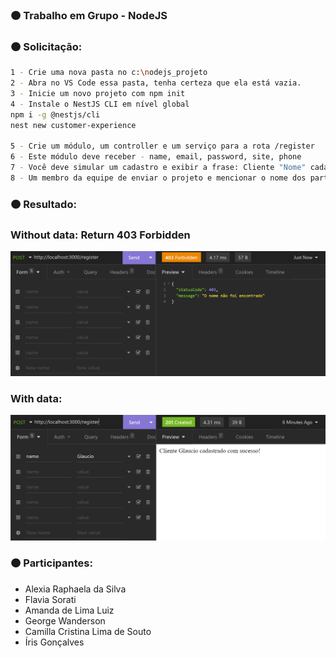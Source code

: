 ### 🟠 Trabalho em Grupo - NodeJS

### 🟠 Solicitação:

```bash
1 - Crie uma nova pasta no c:\nodejs_projeto
2 - Abra no VS Code essa pasta, tenha certeza que ela está vazia.
3 - Inicie um novo projeto com npm init
4 - Instale o NestJS CLI em nível global
npm i -g @nestjs/cli
nest new customer-experience

5 - Crie um módulo, um controller e um serviço para a rota /register
6 - Este módulo deve receber - name, email, password, site, phone
7 - Você deve simular um cadastro e exibir a frase: Cliente "Nome" cadastrado com sucesso!
8 - Um membro da equipe de enviar o projeto e mencionar o nome dos participantes.
```

### 🟠 Resultado:
<h3>Without data: Return 403 Forbidden</h3>
<img width="951" alt="image" src="https://github.com/GeorgeWanderson/homework_nodejs_fiap/blob/master/github/blobs/register-no-data.png">

<br>

<h3>With data:</h3>
<img width="951" alt="image" src="https://github.com/GeorgeWanderson/homework_nodejs_fiap/blob/master/github/blobs/register-with-data.png">

<h3>🟠 Participantes:</h3>

<ul>
  <li>Alexia Raphaela da Silva</li>
  <li>Flavia Sorati</li>
  <li>Amanda de Lima Luiz</li>
  <li>George Wanderson</li>
  <li>Camilla Cristina Lima de Souto</li>
  <li>Íris Gonçalves</li>
  
  
